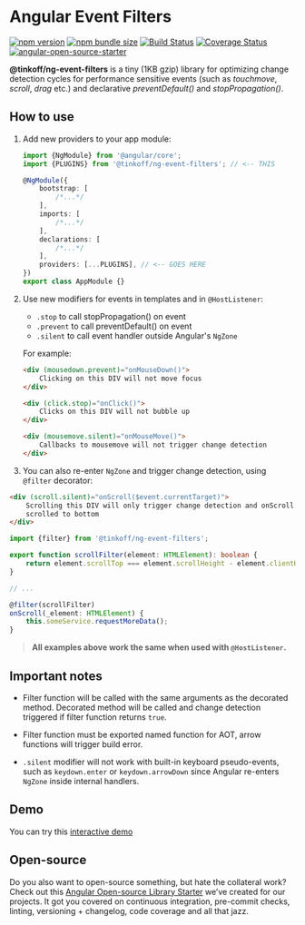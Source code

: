# Angular Event Filters

[![npm version](https://img.shields.io/npm/v/@tinkoff/ng-event-filters.svg)](https://npmjs.com/package/@tinkoff/ng-event-filters)
[![npm bundle size](https://img.shields.io/bundlephobia/minzip/@tinkoff/ng-event-filters)](https://bundlephobia.com/result?p=@tinkoff/ng-event-filters)
[![Build Status](https://travis-ci.com/TinkoffCreditSystems/ng-event-filters.svg?branch=master)](https://travis-ci.com/TinkoffCreditSystems/ng-event-filters)
[![Coverage Status](https://coveralls.io/repos/github/TinkoffCreditSystems/ng-event-filters/badge.svg?branch=master)](https://coveralls.io/github/TinkoffCreditSystems/ng-event-filters?branch=master)
[![angular-open-source-starter](https://img.shields.io/badge/made%20with-angular--open--source--starter-d81676?logo=angular)](https://github.com/TinkoffCreditSystems/angular-open-source-starter)

**@tinkoff/ng-event-filters** is a tiny (1KB gzip) library for
optimizing change detection cycles for performance sensitive events
(such as _touchmove_, _scroll_, _drag_ etc.) and declarative
_preventDefault()_ and _stopPropagation()_.

## How to use

1. Add new providers to your app module:

    ```typescript
    import {NgModule} from '@angular/core';
    import {PLUGINS} from '@tinkoff/ng-event-filters'; // <-- THIS

    @NgModule({
        bootstrap: [
            /*...*/
        ],
        imports: [
            /*...*/
        ],
        declarations: [
            /*...*/
        ],
        providers: [...PLUGINS], // <-- GOES HERE
    })
    export class AppModule {}
    ```

2. Use new modifiers for events in templates and in `@HostListener`:

    - `.stop` to call stopPropagation() on event
    - `.prevent` to call preventDefault() on event
    - `.silent` to call event handler outside Angular's `NgZone`

    For example:

    ```html
    <div (mousedown.prevent)="onMouseDown()">
        Clicking on this DIV will not move focus
    </div>
    ```

    ```html
    <div (click.stop)="onClick()">
        Clicks on this DIV will not bubble up
    </div>
    ```

    ```html
    <div (mousemove.silent)="onMouseMove()">
        Callbacks to mousemove will not trigger change detection
    </div>
    ```

3. You can also re-enter `NgZone` and trigger change detection, using `@filter` decorator:

```html
<div (scroll.silent)="onScroll($event.currentTarget)">
    Scrolling this DIV will only trigger change detection and onScroll callback if it is
    scrolled to bottom
</div>
```

```typescript
import {filter} from '@tinkoff/ng-event-filters';

export function scrollFilter(element: HTMLElement): boolean {
    return element.scrollTop === element.scrollHeight - element.clientHeight;
}

// ...

@filter(scrollFilter)
onScroll(_element: HTMLElement) {
    this.someService.requestMoreData();
}
```

> **All examples above work the same when used with `@HostListener`.**

## Important notes

-   Filter function will be called with the same arguments as the
    decorated method. Decorated method will be called and change detection
    triggered if filter function returns `true`.

-   Filter function must be exported named function for AOT, arrow
    functions will trigger build error.

-   `.silent` modifier will not work with built-in keyboard pseudo-events,
    such as `keydown.enter` or `keydown.arrowDown` since Angular re-enters `NgZone`
    inside internal handlers.

## Demo

You can try this [interactive demo](https://codesandbox.io/s/github/TinkoffCreditSystems/ng-event-filters/tree/master/projects/demo)

## Open-source

Do you also want to open-source something, but hate the collateral work?
Check out this [Angular Open-source Library Starter](https://github.com/TinkoffCreditSystems/angular-open-source-starter)
we’ve created for our projects. It got you covered on continuous integration,
pre-commit checks, linting, versioning + changelog, code coverage and all that jazz.
